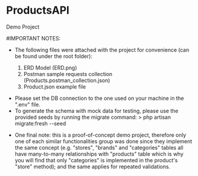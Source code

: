 # ProductsAPI

Demo Project

#IMPORTANT NOTES:

-   The following files were attached with the project for convenience (can be found under the root folder):

    1. ERD Model (ERD.png)
    2. Postman sample requests collection (Products.postman_collection.json)
    3. Product.json example file

*   Please set the DB connection to the one used on your machine in the ".env" file.
*   To generate the schema with mock data for testing, please use the provided seeds by running the          migrate command:
                             > php artisan migrate:fresh --seed

-   One final note: this is a proof-of-concept demo project, therefore only one of each similar functionalities group was done since they implement the same concept (e.g. "stores", "brands" and "categories" tables all have many-to-many relationships with "products" table which is why you will find that only "categories" is implemented in the product's "store" method); and the same applies for repeated validations.
